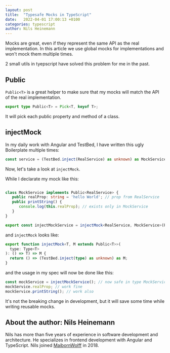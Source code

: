 ```yaml
---
layout: post
title:  "Typesafe Mocks in TypeScript"
date:   2022-04-01 17:00:13 +0100
categories: typescript
author: Nils Heinemann
---
```


Mocks are great, even if they represent the same API as the real implementation. In this article we use global mocks for implementations and won't mock them multiple times.

2 small utils in tyepscript have solved this problem for me in the past.

## Public

`Public<T>` is a great helper to make sure that my mocks will match the API of the real implementation.

```typescript
export type Public<T> = Pick<T, keyof T>;
```

It will pick each public property and method of a class.

## injectMock

In my daily work with Angular and TestBed, I have written this ugly Boilerplate multiple times:

```typescript
const service = (TestBed.inject(RealService) as unknown) as MockService;
```

Now, let's take a look at `injectMock`.

While I declarate my mock like this:

```typescript

class MockService implements Public<RealService> {
   public realProp: string = 'hello World'; // prop from RealService
   public printString() {
      console.log(this.realProp); // exists only in MockService
   }
}

export const injectMockService = injectMock<RealService, MockService>(RealService);

```

and `injectMock` looks like:

```typescript
export function injectMock<T, M extends Public<T>>(
  type: Type<T>
): () => T) => M {
  return () => (TestBed.inject(type) as unknown) as M;
}
```

and the usage in my spec will now be done like this:

```typescript
const mockService = injectMockService(); // now safe in type MockService
mockService.realProp; // work fine
mockService.printString(); // work also
```

It's not the breaking change in development, but it will save some time while writing reusable mocks.

## About the author: Nils Heinemann

Nils has more than five years of experience in software development and architecture. He specializes in frontend development with Angular and TypeScript. Nils joined [MaibornWolff](https://www.maibornwolff.de/) in 2018.
